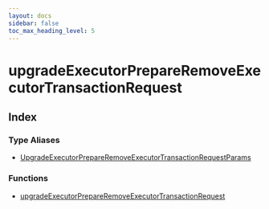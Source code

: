 ```yaml
---
layout: docs
sidebar: false
toc_max_heading_level: 5
---
```


# upgradeExecutorPrepareRemoveExecutorTransactionRequest

## Index

### Type Aliases

- [UpgradeExecutorPrepareRemoveExecutorTransactionRequestParams](type-aliases/UpgradeExecutorPrepareRemoveExecutorTransactionRequestParams.md)

### Functions

- [upgradeExecutorPrepareRemoveExecutorTransactionRequest](functions/upgradeExecutorPrepareRemoveExecutorTransactionRequest.md)
